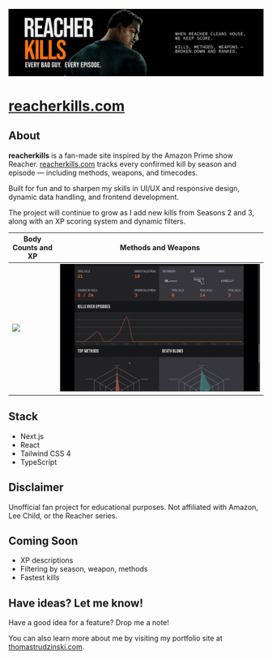 ![](https://github.com/2nspired/reacherkills/blob/main/public/preview/preview-main.jpg)



# [reacherkills.com](reacherkills.com)




## About
**reacherkills** is a fan-made site inspired by the Amazon Prime show Reacher.
[reacherkills.com](https://www.reacherkills.com/) tracks every confirmed kill by season and episode — including methods, weapons, and timecodes.

Built for fun and to sharpen my skills in UI/UX and responsive design, dynamic data handling, and frontend development.

The project will continue to grow as I add new kills from Seasons 2 and 3, along with an XP scoring system and dynamic filters.

| Body Counts and XP  |  Methods and Weapons  |
| ------------------ | --------------------- |
| ![](https://github.com/2nspired/reacherkills/blob/main/public/preview/preview-02.gif) | ![](https://github.com/2nspired/reacherkills/blob/main/public/preview/preview-03.gif)       |


## Stack
- Next.js
- React
- Tailwind CSS 4
- TypeScript

## Disclaimer
Unofficial fan project for educational purposes.
Not affiliated with Amazon, Lee Child, or the Reacher series.


## Coming Soon
- XP descriptions
- Filtering by season, weapon, methods
- Fastest kills

## Have ideas? Let me know!
Have a good idea for a feature? Drop me a note! 

You can also learn more about me by visiting my portfolio site at [thomastrudzinski.com](https://www.thomastrudzinski.com/).
